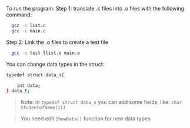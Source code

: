 To run the program:
Step 1: translate .c files into .o files with the following command:
```sh
  gcc -c list.c
  gcc -c main.c
```
Step 2: Link the .o files to create a test file
```sh
  gcc -o test llist.o main.o
```

You can change data types in the struct:
```sh
typedef struct data_s{

    int data;
} data_t;
```
> Note: in `typedef struct data_s` you can add some fields, like: `char StudentofName[11]`

> You need edit `ShowData()` function for new data types
